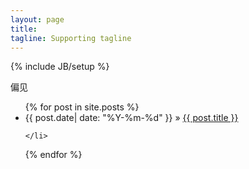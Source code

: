 ```yaml
---
layout: page
title:  
tagline: Supporting tagline
---
```

{% include JB/setup %}




偏见


    

<ul class="posts">
  {% for post in site.posts %}
    <li>
    <span>{{ post.date| date: "%Y-%m-%d" }}</span> &raquo; <a href="{{ BASE_PATH }}{{ post.url }}">{{ post.title }}</a>

    </li>
    
  {% endfor %}
</ul>



